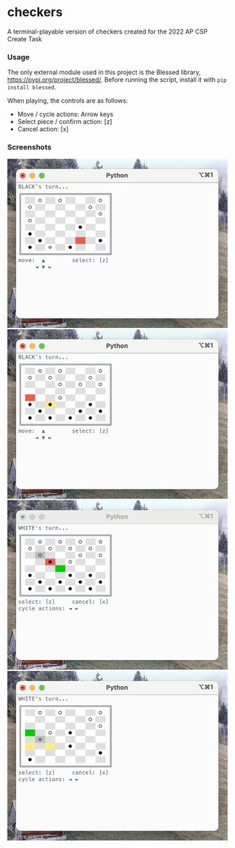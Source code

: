 # checkers
A terminal-playable version of checkers created for the 2022 AP CSP Create Task

### Usage
The only external module used in this project is the Blessed library, https://pypi.org/project/blessed/. Before running the script, install it with `pip install blessed`.

When playing, the controls are as follows:
* Move / cycle actions: Arrow keys
* Select piece / confirm action: [z]
* Cancel action: [x]

### Screenshots
![Alt text](/screenshots/normal.png?raw=true)
![Alt text](/screenshots/black_req.png?raw=true)
![Alt text](/screenshots/white_jump.png?raw=true)
![Alt text](/screenshots/white_king.png?raw=true)
